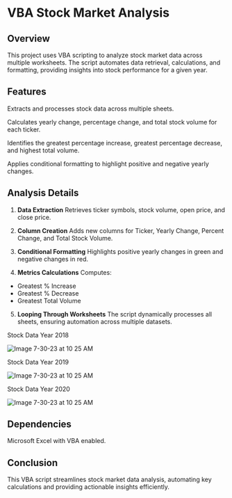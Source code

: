 # VBA Stock Market Analysis

## Overview
This project uses VBA scripting to analyze stock market data across multiple worksheets. The script automates data retrieval, calculations, and formatting, providing insights into stock performance for a given year.

## Features
Extracts and processes stock data across multiple sheets.

Calculates yearly change, percentage change, and total stock volume for each ticker.

Identifies the greatest percentage increase, greatest percentage decrease, and highest total volume.

Applies conditional formatting to highlight positive and negative yearly changes.

## Analysis Details
1. **Data Extraction**
Retrieves ticker symbols, stock volume, open price, and close price.

2. **Column Creation**
Adds new columns for Ticker, Yearly Change, Percent Change, and Total Stock Volume.

3. **Conditional Formatting**
Highlights positive yearly changes in green and negative changes in red.

4. **Metrics Calculations**
Computes:
- Greatest % Increase
- Greatest % Decrease
- Greatest Total Volume

5. **Looping Through Worksheets**
The script dynamically processes all sheets, ensuring automation across multiple datasets.

Stock Data Year 2018

![Image 7-30-23 at 10 25 AM](https://github.com/jessnguyen9/VBA-challenge/assets/128268114/d7193e43-46cf-4ed7-93a7-0ac05147ebc1)

Stock Data Year 2019

![Image 7-30-23 at 10 25 AM](https://github.com/jessnguyen9/VBA-challenge/assets/128268114/224b5101-a287-4c19-bb1f-aaf35c6b1a31)

Stock Data Year 2020

![Image 7-30-23 at 10 25 AM](https://github.com/jessnguyen9/VBA-challenge/assets/128268114/310771a5-8648-43ac-8d28-5be6a26448f0)

## Dependencies
Microsoft Excel with VBA enabled.

## Conclusion
This VBA script streamlines stock market data analysis, automating key calculations and providing actionable insights efficiently.




